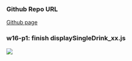 ### Github Repo URL


[Github page](https://github.com/kerry172128/1102-JavaScript-210410105)



### w16-p1: finish displaySingleDrink_xx.js


![](https://i.imgur.com/uLYsv38.png)


